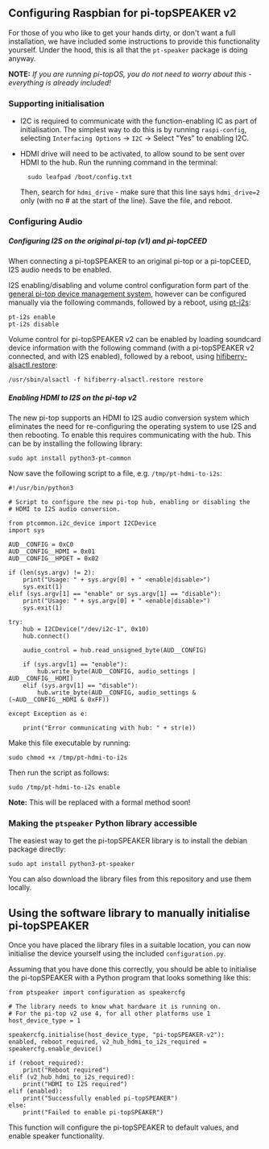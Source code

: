 ## Configuring Raspbian for pi-topSPEAKER v2

For those of you who like to get your hands dirty, or don't want a full installation, we have included some instructions to provide this functionality yourself. Under the hood, this is all that the `pt-speaker` package is doing anyway.

**NOTE:** _If you are running pi-topOS, you do not need to worry about this - everything is already included!_

### Supporting initialisation

* I2C is required to communicate with the function-enabling IC as part of initialisation. The simplest way to do this is by running `raspi-config`, selecting `Interfacing Options` → `I2C` → Select "Yes" to enabling I2C.

* HDMI drive will need to be activated, to allow sound to be sent over HDMI to the hub. Run the running command in the terminal:

        sudo leafpad /boot/config.txt

    Then, search for `hdmi_drive` - make sure that this line says `hdmi_drive=2` only (with no # at the start of the line). Save the file, and reboot.

### Configuring Audio

##### Configuring I2S on the original pi-top (v1) and pi-topCEED

When connecting a pi-topSPEAKER to an original pi-top or a pi-topCEED, I2S audio needs to be enabled.

I2S enabling/disabling and volume control configuration form part of the [general pi-top device management system](https://github.com/pi-top/Device-Management), however can be configured manually via the following commands, followed by a reboot, using [pt-i2s](https://github.com/pi-top/Device-Management/blob/master/src/i2s/pt-i2s):

    pt-i2s enable
    pt-i2s disable

Volume control for pi-topSPEAKER v2 can be enabled by loading soundcard device information with the following command (with a pi-topSPEAKER v2 connected, and with I2S enabled), followed by a reboot, using [hifiberry-alsactl.restore](https://github.com/pi-top/Device-Management/blob/master/src/i2s/hifiberry-alsactl.restore):

    /usr/sbin/alsactl -f hifiberry-alsactl.restore restore

##### Enabling HDMI to I2S on the pi-top v2

The new pi-top supports an HDMI to I2S audio conversion system which eliminates the need for re-configuring the operating system to use I2S and then rebooting. To enable this requires communicating with the hub. This can be by installing the following library:

    sudo apt install python3-pt-common

Now save the following script to a file, e.g. `/tmp/pt-hdmi-to-i2s`:

    #!/usr/bin/python3

    # Script to configure the new pi-top hub, enabling or disabling the
    # HDMI to I2S audio conversion.

    from ptcommon.i2c_device import I2CDevice
    import sys

    AUD__CONFIG = 0xC0
    AUD__CONFIG__HDMI = 0x01
    AUD__CONFIG__HPDET = 0x02

    if (len(sys.argv) != 2):
        print("Usage: " + sys.argv[0] + " <enable|disable>")
        sys.exit(1)
    elif (sys.argv[1] == "enable" or sys.argv[1] == "disable"):
        print("Usage: " + sys.argv[0] + " <enable|disable>")
        sys.exit(1)

    try:
        hub = I2CDevice("/dev/i2c-1", 0x10)
        hub.connect()

        audio_control = hub.read_unsigned_byte(AUD__CONFIG)

        if (sys.argv[1] == "enable"):
            hub.write_byte(AUD__CONFIG, audio_settings | AUD__CONFIG__HDMI)
        elif (sys.argv[1] == "disable"):
            hub.write_byte(AUD__CONFIG, audio_settings & (~AUD__CONFIG__HDMI & 0xFF))

    except Exception as e:

        print("Error communicating with hub: " + str(e))

Make this file executable by running:

    sudo chmod +x /tmp/pt-hdmi-to-i2s

Then run the script as follows:

    sudo /tmp/pt-hdmi-to-i2s enable

**Note:** This will be replaced with a formal method soon!

### Making the `ptspeaker` Python library accessible

The easiest way to get the pi-topSPEAKER library is to install the debian package directly:

    sudo apt install python3-pt-speaker

You can also download the library files from this repository and use them locally.

## Using the software library to manually initialise pi-topSPEAKER

Once you have placed the library files in a suitable location, you can now initialise the device yourself using the included `configuration.py`.

Assuming that you have done this correctly, you should be able to initialise the pi-topSPEAKER with a Python program that looks something like this:

    from ptspeaker import configuration as speakercfg

    # The library needs to know what hardware it is running on.
    # For the pi-top v2 use 4, for all other platforms use 1
    host_device_type = 1
    
    speakercfg.initialise(host_device_type, "pi-topSPEAKER-v2"):
    enabled, reboot_required, v2_hub_hdmi_to_i2s_required = speakercfg.enable_device()

    if (reboot_required):
        print("Reboot required")
    elif (v2_hub_hdmi_to_i2s_required):
        print("HDMI to I2S required")
    elif (enabled):
        print("Successfully enabled pi-topSPEAKER")
    else:
        print("Failed to enable pi-topSPEAKER")

This function will configure the pi-topSPEAKER to default values, and enable speaker functionality.